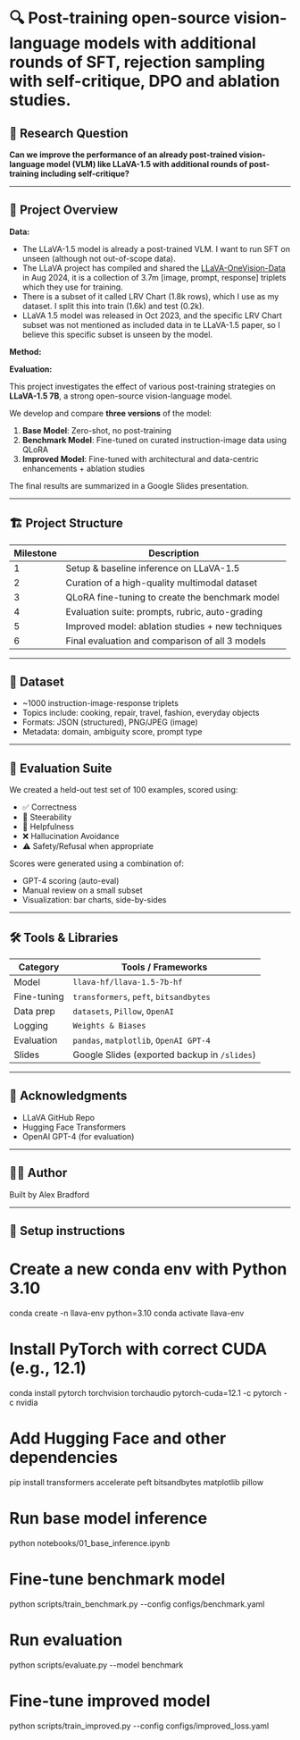 # 🔍 Post-training open-source vision-language models with additional rounds of SFT, rejection sampling with self-critique, DPO and ablation studies.

## 🧪 Research Question

**Can we improve the performance of an already post-trained vision-language model (VLM) like LLaVA-1.5 with additional rounds of post-training including self-critique?**

---

## 🧠 Project Overview

**Data:**
- The LLaVA-1.5 model is already a post-trained VLM. I want to run SFT on unseen (although not out-of-scope data).
- The LLaVA project has compiled and shared the [LLaVA-OneVision-Data](https://huggingface.co/datasets/lmms-lab/LLaVA-OneVision-Data) in Aug 2024, it is a collection of 3.7m [image, prompt, response] triplets which they use for training.
- There is a subset of it called LRV Chart (1.8k rows), which I use as my dataset. I split this into train (1.6k) and test (0.2k).
- LLaVA 1.5 model was released in Oct 2023, and the specific LRV Chart subset was not mentioned as included data in te LLaVA-1.5 paper, so I believe this specific subset is unseen by the model.



**Method:**

**Evaluation:**

This project investigates the effect of various post-training strategies on **LLaVA-1.5 7B**, a strong open-source vision-language model.

We develop and compare **three versions** of the model:
1. **Base Model**: Zero-shot, no post-training
2. **Benchmark Model**: Fine-tuned on curated instruction-image data using QLoRA
3. **Improved Model**: Fine-tuned with architectural and data-centric enhancements + ablation studies

The final results are summarized in a Google Slides presentation.

---

## 🏗️ Project Structure

| Milestone | Description |
|----------|-------------|
| 1 | Setup & baseline inference on LLaVA-1.5 |
| 2 | Curation of a high-quality multimodal dataset |
| 3 | QLoRA fine-tuning to create the benchmark model |
| 4 | Evaluation suite: prompts, rubric, auto-grading |
| 5 | Improved model: ablation studies + new techniques |
| 6 | Final evaluation and comparison of all 3 models |

---

## 📁 Dataset

- ~1000 instruction-image-response triplets
- Topics include: cooking, repair, travel, fashion, everyday objects
- Formats: JSON (structured), PNG/JPEG (image)
- Metadata: domain, ambiguity score, prompt type

---

## 🧪 Evaluation Suite

We created a held-out test set of 100 examples, scored using:
- ✅ Correctness
- 🧭 Steerability
- 💬 Helpfulness
- ❌ Hallucination Avoidance
- ⚠️ Safety/Refusal when appropriate

Scores were generated using a combination of:
- GPT-4 scoring (auto-eval)
- Manual review on a small subset
- Visualization: bar charts, side-by-sides

---

## 🛠️ Tools & Libraries

| Category         | Tools / Frameworks                        |
|------------------|-------------------------------------------|
| Model            | `llava-hf/llava-1.5-7b-hf`                |
| Fine-tuning      | `transformers`, `peft`, `bitsandbytes`    |
| Data prep        | `datasets`, `Pillow`, `OpenAI`            |
| Logging          | `Weights & Biases`                        |
| Evaluation       | `pandas`, `matplotlib`, `OpenAI GPT-4`    |
| Slides           | Google Slides (exported backup in `/slides`) |

---

## 📌 Acknowledgments

- LLaVA GitHub Repo
- Hugging Face Transformers
- OpenAI GPT-4 (for evaluation)

---

## 🧑‍💻 Author

Built by Alex Bradford

---

## 🚀 Setup instructions

# Create a new conda env with Python 3.10
conda create -n llava-env python=3.10
conda activate llava-env
# Install PyTorch with correct CUDA (e.g., 12.1)
conda install pytorch torchvision torchaudio pytorch-cuda=12.1 -c pytorch -c nvidia
# Add Hugging Face and other dependencies
pip install transformers accelerate peft bitsandbytes matplotlib pillow




# Run base model inference
python notebooks/01_base_inference.ipynb

# Fine-tune benchmark model
python scripts/train_benchmark.py --config configs/benchmark.yaml

# Run evaluation
python scripts/evaluate.py --model benchmark

# Fine-tune improved model
python scripts/train_improved.py --config configs/improved_loss.yaml
